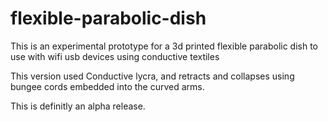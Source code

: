 flexible-parabolic-dish
=======================

This is an experimental prototype for a 3d printed flexible parabolic dish to use with wifi usb devices using conductive textiles

This version used Conductive lycra, and retracts and collapses using bungee cords embedded into the curved arms.

This is definitly an alpha release.
